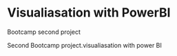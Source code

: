 # Visualiasation with PowerBI
Bootcamp second project

Second Bootcamp project.visualiasation with power BI
